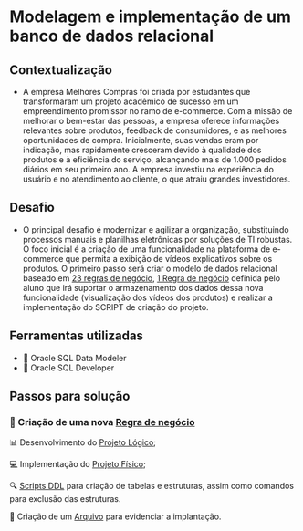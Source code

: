 # Modelagem e implementação de um banco de dados relacional
## Contextualização
- A empresa Melhores Compras foi criada por estudantes que transformaram um projeto acadêmico de sucesso em um empreendimento promissor no ramo de e-commerce. Com a missão de melhorar o bem-estar das pessoas, a empresa oferece informações relevantes sobre produtos, feedback de consumidores, e as melhores oportunidades de compra. Inicialmente, suas vendas eram por indicação, mas rapidamente cresceram devido à qualidade dos produtos e à eficiência do serviço, alcançando mais de 1.000 pedidos diários em seu primeiro ano. A empresa investiu na experiência do usuário e no atendimento ao cliente, o que atraiu grandes investidores.
## Desafio
- O principal desafio é modernizar e agilizar a organização, substituindo processos manuais e planilhas eletrônicas por soluções de TI robustas. O foco inicial é a criação de uma funcionalidade na plataforma de e-commerce que permita a exibição de vídeos explicativos sobre os produtos. O primeiro passo será criar o modelo de dados relacional baseado em [23 regras de negócio](./Regras_de_Negocio.txt), [1 Regra de negócio](./Arquivo%201_regranegocio.txt) definida pelo aluno que irá suportar o armazenamento dos dados dessa nova funcionalidade (visualização dos vídeos dos produtos) e realizar a implementação do SCRIPT de criação do projeto. 
## Ferramentas utilizadas
- 	🔨 Oracle SQL Data Modeler
- 	🔨 Oracle SQL Developer
## Passos para solução
### 📕 Criação de uma nova [Regra de negócio](./Arquivo%201_regranegocio.txt)

📊 Desenvolvimento do [Projeto Lógico](./Arquivo%202_proj_logico_bd.pdf);

💻 Implementação do [Projeto Físico](./Arquivo%203_proj_fisico_bd.pdf);

🔍 [Scripts DDL](./Arquivo%204_script_bd.SQL) para criação de tabelas e estruturas, assim como comandos para exclusão das estruturas.

📕 Criação de um [Arquivo](./Arquivo%205_evidencia_implantacao_bd.docx) para evidenciar a implantação.



